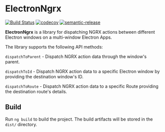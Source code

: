 # ElectronNgrx
[![Build Status](https://travis-ci.com/meniRoy/electron-ngrx.svg?branch=master)](https://travis-ci.com/meniRoy/electron-ngrx)
[![codecov](https://codecov.io/gh/meniRoy/electron-ngrx/branch/master/graph/badge.svg)](https://codecov.io/gh/meniRoy/electron-ngrx)
[![semantic-release](https://img.shields.io/badge/%20%20%F0%9F%93%A6%F0%9F%9A%80-semantic--release-e10079.svg)](https://github.com/semantic-release/semantic-release)

**ElectronNgrx** is a library for dispatching NGRX actions between different Electron windows on a multi-window Electron Apps.

The library supports the following API methods:

`dispatchToParent` - Dispatch NGRX action data through the window's parent.

`dispatchToId`  - Dispatch NGRX action data to a specific Electron window by providing the destination window's ID.

`dispatchToRoute`  - Dispatch NGRX action data to a specific Route providing the destination route's details.



## Build

Run `ng build` to build the project. The build artifacts will be stored in the `dist/` directory.
